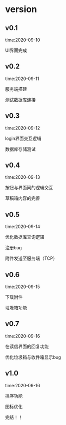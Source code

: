 # version

## v0.1

time:2020-09-10

UI界面完成

## v0.2

time:2020-09-11

服务端搭建

测试数据库连接

## v0.3

time:2020-09-12

login界面交互逻辑

数据库存储测试

## v0.4

time:2020-09-13

按钮与界面间的逻辑交互

草稿箱内容的完善

## v0.5

time:2020-09-14

优化数据库查询逻辑

注册bug

附件发送至服务端（TCP）

## v0.6

time:2020-09-15

下载附件

垃圾箱功能

## v0.7

time:2020-09-16

在读信界面的回复功能

优化垃圾箱与收件箱显示bug


## v1.0

time:2020-09-16

排序功能

图标优化

完结！！


